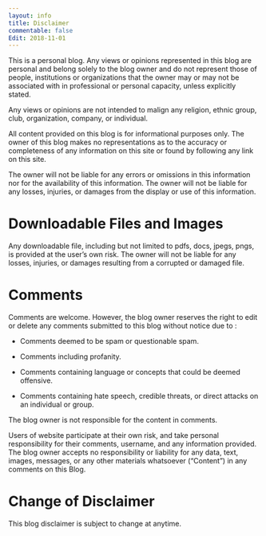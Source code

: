 ```yaml
---
layout: info
title: Disclaimer
commentable: false
Edit: 2018-11-01
---
```


This is a personal blog. Any views or opinions represented in this blog are personal and belong solely to the blog owner and do not represent those of people, institutions or organizations that the owner may or may not be associated with in professional or personal capacity, unless explicitly stated.

Any views or opinions are not intended to malign any religion, ethnic group, club, organization, company, or individual.

All content provided on this blog is for informational purposes only. The owner of this blog makes no representations as to the accuracy or completeness of any information on this site or found by following any link on this site.

The owner will not be liable for any errors or omissions in this information nor for the availability of this information. The owner will not be liable for any losses, injuries, or damages from the display or use of this information.

# Downloadable Files and Images

Any downloadable file, including but not limited to pdfs, docs, jpegs, pngs, is provided at the user’s own risk. The owner will not be liable for any losses, injuries, or damages resulting from a corrupted or damaged file.

# Comments

Comments are welcome. However, the blog owner reserves the right to edit or delete any comments submitted to this blog without notice due to :

- Comments deemed to be spam or questionable spam.

- Comments including profanity.

- Comments containing language or concepts that could be deemed offensive.

- Comments containing hate speech, credible threats, or direct attacks on an individual or group.

The blog owner is not responsible for the content in comments. 

Users of website participate at their own risk, and take personal responsibility for their comments, username, and any information provided. The blog owner accepts no responsibility or liability for any data, text, images, messages, or any other materials whatsoever (“Content”) in any comments on this Blog.

# Change of Disclaimer

This blog disclaimer is subject to change at anytime.